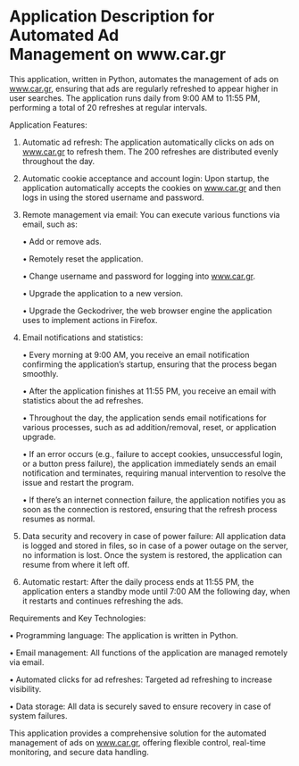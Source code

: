 <h1><b>Application Description for Automated Ad<br>Management on www.car.gr</b></h1>

This application, written in Python, automates the management of ads on www.car.gr, ensuring that ads are regularly refreshed to appear higher in user searches. The application runs daily from 9:00 AM to 11:55 PM, performing a total of 20 refreshes at regular intervals.

Application Features:

1.	Automatic ad refresh:
   The application automatically clicks on ads on www.car.gr to refresh them. The 200 refreshes are distributed evenly throughout the day.
2.	Automatic cookie acceptance and account login:
   Upon startup, the application automatically accepts the cookies on www.car.gr and then logs in using the stored username and password.
3.	Remote management via email:
   You can execute various functions via email, such as:
  
      •	Add or remove ads.

      •	Remotely reset the application.

      •	Change username and password for logging into www.car.gr.
	  
      •	Upgrade the application to a new version.
	  
      •	Upgrade the Geckodriver, the web browser engine the application uses to implement actions in Firefox.

4.	Email notifications and statistics:
	    
      •	Every morning at 9:00 AM, you receive an email notification confirming the application’s startup, ensuring that the process began smoothly.
	
      •	After the application finishes at 11:55 PM, you receive an email with statistics about the ad refreshes.
	
      •	Throughout the day, the application sends email notifications for various processes, such as ad addition/removal, reset, or application upgrade.
	
      •	If an error occurs (e.g., failure to accept cookies, unsuccessful login, or a button press failure), the application immediately sends an email notification and terminates, requiring manual intervention to resolve the issue and restart the program.
	
      •	If there’s an internet connection failure, the application notifies you as soon as the connection is restored, ensuring that the refresh process resumes as normal.

5.	Data security and recovery in case of power failure:
   All application data is logged and stored in files, so in case of a power outage on the server, no information is lost. Once the system is restored, the application can resume from where it left off.
6.	Automatic restart:
   After the daily process ends at 11:55 PM, the application enters a standby mode until 7:00 AM the following day, when it restarts and continues refreshing the ads.

Requirements and Key Technologies:
 
  •	Programming language: The application is written in Python.
 
  •	Email management: All functions of the application are managed remotely via email.
	
  •	Automated clicks for ad refreshes: Targeted ad refreshing to increase visibility.
	
  •	Data storage: All data is securely saved to ensure recovery in case of system failures.

This application provides a comprehensive solution for the automated management of ads on www.car.gr, offering flexible control, real-time monitoring, and secure data handling.
